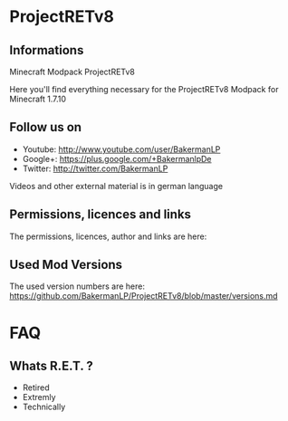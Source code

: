 # ProjectRETv8
## Informations
Minecraft Modpack ProjectRETv8

Here you'll find everything necessary for the ProjectRETv8 Modpack for Minecraft 1.7.10

## Follow us on
* Youtube: http://www.youtube.com/user/BakermanLP
* Google+: https://plus.google.com/+BakermanlpDe
* Twitter: http://twitter.com/BakermanLP

Videos and other external material is in german language 

## Permissions, licences and links
The permissions, licences, author and links are here:


## Used Mod Versions
The used version numbers are here:
<https://github.com/BakermanLP/ProjectRETv8/blob/master/versions.md>

# FAQ
## Whats R.E.T. ?
* Retired
* Extremly
* Technically
